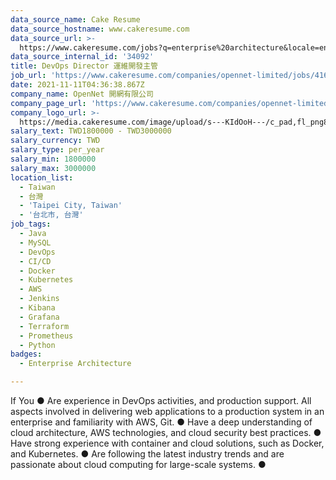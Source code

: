 ```yaml
---
data_source_name: Cake Resume
data_source_hostname: www.cakeresume.com
data_source_url: >-
  https://www.cakeresume.com/jobs?q=enterprise%20architecture&locale=en&range%5Bsalary_range%5D%5Bmin%5D=1000000
data_source_internal_id: '34092'
title: DevOps Director 運維開發主管
job_url: 'https://www.cakeresume.com/companies/opennet-limited/jobs/416142'
date: 2021-11-11T04:36:38.867Z
company_name: OpenNet 開網有限公司
company_page_url: 'https://www.cakeresume.com/companies/opennet-limited'
company_logo_url: >-
  https://media.cakeresume.com/image/upload/s---KIdOoH---/c_pad,fl_png8,h_200,w_200/v1574663536/bzaybcelyff1kqaqhhmr.png
salary_text: TWD1800000 - TWD3000000
salary_currency: TWD
salary_type: per_year
salary_min: 1800000
salary_max: 3000000
location_list:
  - Taiwan
  - 台灣
  - 'Taipei City, Taiwan'
  - '台北市, 台灣'
job_tags:
  - Java
  - MySQL
  - DevOps
  - CI/CD
  - Docker
  - Kubernetes
  - AWS
  - Jenkins
  - Kibana
  - Grafana
  - Terraform
  - Prometheus
  - Python
badges:
  - Enterprise Architecture

---
```


If You ● Are experience in DevOps activities, and production support. All aspects involved in delivering web applications to a production system in an enterprise and familiarity with AWS, Git. ● Have a deep understanding of cloud architecture, AWS technologies, and cloud security best practices. ● Have strong experience with container and cloud solutions, such as Docker, and Kubernetes. ● Are following the latest industry trends and are passionate about cloud computing for large-scale systems. ●